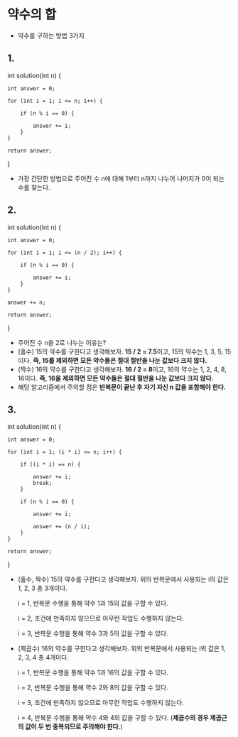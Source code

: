 <h1>약수의 합</h1>

* 약수를 구하는 방법 3가지



<h2>1. </h2>

int solution(int n) {
    
    int answer = 0;
    
    for (int i = 1; i <= n; i++) {
        
        if (n % i == 0) {
            
            answer += i;
        }
    }
    
    return answer;
}

* 가장 간단한 방법으로 주어진 수 n에 대해 1부터 n까지 나누어 나머지가 0이 되는 수를 찾는다.



<h2>2.</h2>

int solution(int n) {
    
    int answer = 0;
    
    for (int i = 1; i <= (n / 2); i++) {
        
        if (n % i == 0) {
            
            answer += i;
        }
    }
    
    answer += n;
    
    return answer;
}

* 주어진 수 n을 2로 나누는 이유는?
* (홀수) 15의 약수를 구한다고 생각해보자. **15 / 2 = 7.5**이고, 15의 약수는 1, 3, 5, 15이다. **즉, 15를 제외하면 모든 약수들은 절대 절반을 나눈 값보다 크지 않다.**
* (짝수) 16의 약수를 구한다고 생각해보자. **16 / 2 = 8**이고, 16의 약수는 1, 2, 4, 8, 16이다. **즉, 16을 제외하면 모든 약수들은 절대 절반을 나눈 값보다 크지 않다.**
* 해당 알고리즘에서 주의할 점은 **반복문이 끝난 후 자기 자신 n 값을 포함해야 한다.**



<h2>3.</h2>

int solution(int n) {
    
    int answer = 0;
    
    for (int i = 1; (i * i) <= n; i++) {
        
        if ((i * i) == n) {
            
            answer += i;
            break;
        }
        
        if (n % i == 0) {
            
            answer += i;
            
            answer += (n / i);
        }
    }
    
    return answer;
}

* (홀수, 짝수) 15의 약수를 구한다고 생각해보자. 위의 반복문에서 사용되는 i의 값은 1, 2, 3 총 3개이다. 

  i = 1, 반복문 수행을 통해 약수 1과 15의 값을 구할 수 있다.

  i = 2, 조건에 만족하지 않으므로 아무런 작업도 수행하지 않는다.

  i = 3, 반복문 수행을 통해 약수 3과 5의 값을 구할 수 있다.

* (제곱수) 16의 약수를 구한다고 생각해보자. 위의 반복문에서 사용되는 i의 값은 1, 2, 3, 4 총 4개이다.

  i = 1, 반복문 수행을 통해 약수 1과 16의 값을 구할 수 있다.

  i = 2, 반복문 수행을 통해 약수 2와 8의 값을 구할 수 있다.

  i = 3, 조건에 만족하지 않으므로 아무런 작업도 수행하지 않는다.

  i = 4, 반복문 수행을 통해 약수 4와 4의 값을 구할 수 있다. (**제곱수의 경우 제곱근의 값이 두 번 중복되므로 주의해야 한다.**)